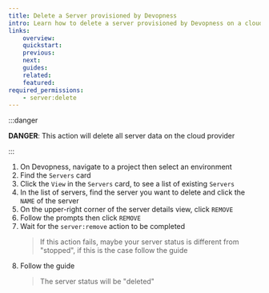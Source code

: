 ```yaml
---
title: Delete a Server provisioned by Devopness
intro: Learn how to delete a server provisioned by Devopness on a cloud provider
links:
    overview:
    quickstart:
    previous:
    next:
    guides:
    related:
    featured:
required_permissions:
    - server:delete
---
```


:::danger

**DANGER**: This action will delete all server data on the cloud provider

:::

1. On Devopness, navigate to a project then select an environment
1. Find the `Servers` card
1. Click the `View` in the `Servers` card, to see a list of existing `Servers`
1. In the list of servers, find the server you want to delete and click the `NAME` of the server
1. On the upper-right corner of the server details view, click `REMOVE`
1. Follow the prompts then click `REMOVE`
1. Wait for the `server:remove` action to be completed
    > If this action fails, maybe your server status is different from "stopped", if this is the case follow the guide <MentionPost path="/docs/servers/stop-server" />
1. Follow the guide <MentionPost path="/docs/servers/get-server-status" />
    > The server status will be "deleted"
